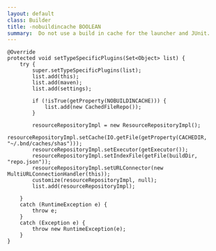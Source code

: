 ```yaml
---
layout: default
class: Builder
title: -nobuildincache BOOLEAN   
summary:  Do not use a build in cache for the launcher and JUnit. 
---
```


	@Override
	protected void setTypeSpecificPlugins(Set<Object> list) {
		try {
			super.setTypeSpecificPlugins(list);
			list.add(this);
			list.add(maven);
			list.add(settings);

			if (!isTrue(getProperty(NOBUILDINCACHE))) {
				list.add(new CachedFileRepo());
			}

			resourceRepositoryImpl = new ResourceRepositoryImpl();
			resourceRepositoryImpl.setCache(IO.getFile(getProperty(CACHEDIR, "~/.bnd/caches/shas")));
			resourceRepositoryImpl.setExecutor(getExecutor());
			resourceRepositoryImpl.setIndexFile(getFile(buildDir, "repo.json"));
			resourceRepositoryImpl.setURLConnector(new MultiURLConnectionHandler(this));
			customize(resourceRepositoryImpl, null);
			list.add(resourceRepositoryImpl);

		}
		catch (RuntimeException e) {
			throw e;
		}
		catch (Exception e) {
			throw new RuntimeException(e);
		}
	}
